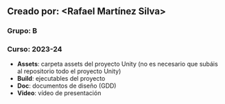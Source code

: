 # <Factory Fallout>

## Creado por: <Rafael Martínez Silva>

### Grupo: B
### Curso: 2023-24

- **Assets**: carpeta assets del proyecto Unity (no es necesario que subáis al repositorio todo el proyecto Unity)
- **Build**: ejecutables del proyecto
- **Doc**: documentos de diseño (GDD)
- **Video**: vídeo de presentación
